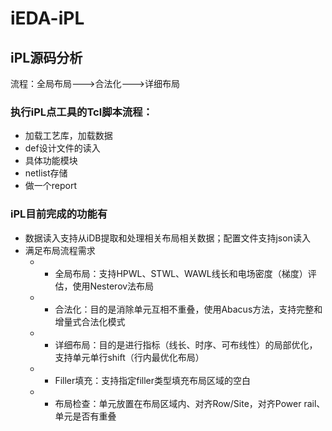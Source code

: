 # iEDA-iPL
## iPL源码分析
流程：全局布局--->合法化--->详细布局

### 执行iPL点工具的Tcl脚本流程：
- 加载工艺库，加载数据
- def设计文件的读入
- 具体功能模块
- netlist存储
- 做一个report
### iPL目前完成的功能有
- 数据读入支持从iDB提取和处理相关布局相关数据；配置文件支持json读入
- 满足布局流程需求
  - - 全局布局：支持HPWL、STWL、WAWL线长和电场密度（梯度）评估，使用Nesterov法布局
  - - 合法化：目的是消除单元互相不重叠，使用Abacus方法，支持完整和增量式合法化模式
  - - 详细布局：目的是进行指标（线长、时序、可布线性）的局部优化，支持单元单行shift（行内最优化布局）
  - - Filler填充：支持指定filler类型填充布局区域的空白
  - - 布局检查：单元放置在布局区域内、对齐Row/Site，对齐Power rail、单元是否有重叠

